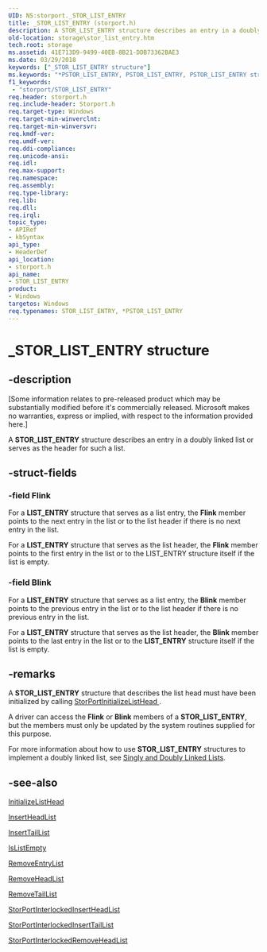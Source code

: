```yaml
---
UID: NS:storport._STOR_LIST_ENTRY
title: _STOR_LIST_ENTRY (storport.h)
description: A STOR_LIST_ENTRY structure describes an entry in a doubly linked list or serves as the header for such a list.
old-location: storage\stor_list_entry.htm
tech.root: storage
ms.assetid: 41E713D9-9499-40EB-8B21-DDB73362BAE3
ms.date: 03/29/2018
keywords: ["_STOR_LIST_ENTRY structure"]
ms.keywords: "*PSTOR_LIST_ENTRY, PSTOR_LIST_ENTRY, PSTOR_LIST_ENTRY structure pointer [Storage Devices], STOR_LIST_ENTRY, STOR_LIST_ENTRY structure [Storage Devices], _STOR_LIST_ENTRY, storage.stor_list_entry, storport/PSTOR_LIST_ENTRY, storport/STOR_LIST_ENTRY"
f1_keywords:
 - "storport/STOR_LIST_ENTRY"
req.header: storport.h
req.include-header: Storport.h
req.target-type: Windows
req.target-min-winverclnt: 
req.target-min-winversvr: 
req.kmdf-ver: 
req.umdf-ver: 
req.ddi-compliance: 
req.unicode-ansi: 
req.idl: 
req.max-support: 
req.namespace: 
req.assembly: 
req.type-library: 
req.lib: 
req.dll: 
req.irql: 
topic_type:
- APIRef
- kbSyntax
api_type:
- HeaderDef
api_location:
- storport.h
api_name:
- STOR_LIST_ENTRY
product:
- Windows
targetos: Windows
req.typenames: STOR_LIST_ENTRY, *PSTOR_LIST_ENTRY
---
```


# _STOR_LIST_ENTRY structure


## -description


<p class="CCE_Message">[Some information relates to pre-released product which may be substantially modified before it's commercially released. Microsoft makes no warranties, express or implied, with respect to the information provided here.]

A <b>STOR_LIST_ENTRY</b> structure describes an entry in a doubly linked list or serves as the header for such a list.


## -struct-fields




### -field Flink

For a <b>LIST_ENTRY</b> structure that serves as a list entry, the <b>Flink</b> member points to the next entry in the list or to the list header if there is no next entry in the list. 

For a <b>LIST_ENTRY</b> structure that serves as the list header, the <b>Flink</b> member points to the first entry in the list or to the LIST_ENTRY structure itself if the list is empty.


### -field Blink

For a <b>LIST_ENTRY</b> structure that serves as a list entry, the <b>Blink</b> member points to the previous entry in the list or to the list header if there is no previous entry in the list.

For a <b>LIST_ENTRY</b> structure that serves as the list header, the <b>Blink</b> member points to the last entry in the list or to the <b>LIST_ENTRY</b> structure itself if the list is empty.


## -remarks



A <b>STOR_LIST_ENTRY</b> structure that describes the list head must have been initialized by calling <a href="https://docs.microsoft.com/windows-hardware/drivers/ddi/storport/nf-storport-storportinitializelisthead">StorPortInitializeListHead
</a>.

A driver can access the <b>Flink</b> or <b>Blink</b> members of a <b>STOR_LIST_ENTRY</b>, but the members must only be updated by the system routines supplied for this purpose.

For more information about how to use <b>STOR_LIST_ENTRY</b> structures to implement a doubly linked list, see <a href="https://docs.microsoft.com/windows-hardware/drivers/kernel/singly-and-doubly-linked-lists">Singly and Doubly Linked Lists</a>.




## -see-also




<a href="https://docs.microsoft.com/windows-hardware/drivers/ddi/wdm/nf-wdm-initializelisthead">InitializeListHead</a>



<a href="https://docs.microsoft.com/windows-hardware/drivers/ddi/wdm/nf-wdm-insertheadlist">InsertHeadList</a>



<a href="https://docs.microsoft.com/windows-hardware/drivers/ddi/wdm/nf-wdm-inserttaillist">InsertTailList</a>



<a href="https://docs.microsoft.com/windows-hardware/drivers/ddi/wdm/nf-wdm-islistempty">IsListEmpty</a>



<a href="https://docs.microsoft.com/windows-hardware/drivers/ddi/wdm/nf-wdm-removeentrylist">RemoveEntryList</a>



<a href="https://docs.microsoft.com/windows-hardware/drivers/ddi/wdm/nf-wdm-removeheadlist">RemoveHeadList</a>



<a href="https://docs.microsoft.com/windows-hardware/drivers/ddi/wdm/nf-wdm-removetaillist">RemoveTailList</a>



<a href="https://docs.microsoft.com/windows-hardware/drivers/ddi/storport/nf-storport-storportinterlockedinsertheadlist">StorPortInterlockedInsertHeadList</a>



<a href="https://docs.microsoft.com/windows-hardware/drivers/ddi/storport/nf-storport-storportinterlockedinserttaillist">StorPortInterlockedInsertTailList</a>



<a href="https://docs.microsoft.com/windows-hardware/drivers/ddi/storport/nf-storport-storportinterlockedremoveheadlist">StorPortInterlockedRemoveHeadList</a>
 

 

